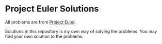 # Project Euler Solutions

All problems are from [Project Euler](https://projecteuler.net).

Solutions in this repository is my own way of solving the problems. You may find your own solution to the problems.